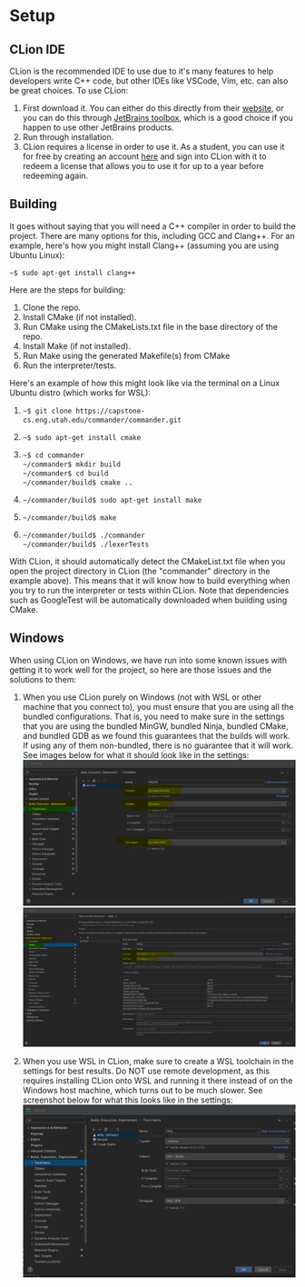# Setup

## CLion IDE

CLion is the recommended IDE to use due to it's many features to help developers write C++ code, but other IDEs like VSCode, Vim, etc. can also be great choices. To use CLion:

1. First download it. You can either do this directly from their [website](https://www.jetbrains.com/clion/download/), or you can do this through [JetBrains toolbox](https://www.jetbrains.com/toolbox-app/), which is a good choice if you happen to use other JetBrains products.
2. Run through installation.
3. CLion requires a license in order to use it. As a student, you can use it for free by creating an account [here](https://www.jetbrains.com/shop/eform/students) and sign into CLion with it to redeem a license that allows you to use it for up to a year before redeeming again.

## Building

It goes without saying that you will need a C++ compiler in order to build the project. There are many options for this, including GCC and Clang++. For an example, here's how you might install Clang++ (assuming you are using Ubuntu Linux):
```console
~$ sudo apt-get install clang++
```
Here are the steps for building:
1. Clone the repo.
2. Install CMake (if not installed).
3. Run CMake using the CMakeLists.txt file in the base directory of the repo.
4. Install Make (if not installed).
5. Run Make using the generated Makefile(s) from CMake
6. Run the interpreter/tests.

Here's an example of how this might look like via the terminal on a Linux Ubuntu distro (which works for WSL):
1. ```console
   ~$ git clone https://capstone-cs.eng.utah.edu/commander/commander.git
   ```
2. ```console
   ~$ sudo apt-get install cmake
   ```
3. ```console
   ~$ cd commander
   ~/commander$ mkdir build
   ~/commander$ cd build
   ~/commander/build$ cmake ..
   ```
4. ```console
   ~/commander/build$ sudo apt-get install make
   ```
5. ```console
   ~/commander/build$ make
   ```
6. ```console
   ~/commander/build$ ./commander
   ~/commander/build$ ./lexerTests
   ```
With CLion, it should automatically detect the CMakeList.txt file when you open the project directory in CLion (the "commander" directory in the example above). This means that it will know how to build everything when you try to run the interpreter or tests within CLion. Note that dependencies such as GoogleTest will be automatically downloaded when building using CMake.

## Windows

When using CLion on Windows, we have run into some known issues with getting it to work well for the project, so here are those issues and the solutions to them:

1. When you use CLion purely on Windows (not with WSL or other machine that you connect to), you must ensure that you are using all the bundled configurations. That is, you need to make sure in the settings that you are using the bundled MinGW, bundled Ninja, bundled CMake, and bundled GDB as we found this guarantees that the builds will work. If using any of them non-bundled, there is no guarantee that it will work. See images below for what it should look like in the settings:
![MinGW Settings](MinGW.png)
![Cmake Settings](CMake.png)

2. When you use WSL in CLion, make sure to create a WSL toolchain in the settings for best results. Do NOT use remote development, as this requires installing CLion onto WSL and running it there instead of on the Windows host machine, which turns out to be much slower. See screenshot below for what this looks like in the settings:
![WSL Toolchain Settings](WSL.png)
